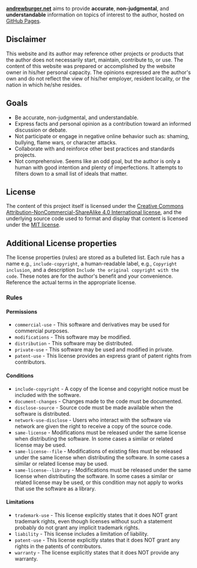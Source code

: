 **[andrewburger.net](https://andrewburger.net)** aims to provide **accurate**, **non-judgmental**, and **understandable** information on topics of interest to the author, hosted on [GitHub Pages](http://pages.github.com).  

## Disclaimer

This website and its author may reference other projects or products that the author does not necessarily start, maintain, contribute to, or use. The content of this website was prepared or accomplished by the website owner in his/her personal capacity. The opinions expressed are the author's own and do not reflect the view of his/her employer, resident locality, or the nation in which he/she resides.

## Goals

* Be accurate, non-judgmental, and understandable.
* Express facts and personal opinion as a contribution toward an informed discussion or debate.
* Not participate or engage in negative online behavior such as: shaming, bullying, flame wars, or character attacks.
* Collaborate with and reinforce other best practices and standards projects.
* Not comprehensive. Seems like an odd goal, but the author is only a human with good intention and plenty of imperfections. It attempts to filters down to a small list of ideals that matter.

## License

The content of this project itself is licensed under the [Creative Commons Attribution-NonCommercial-ShareAlike 4.0 International license](https://creativecommons.org/licenses/by-nc-sa/4.0/), and the underlying source code used to format and display that content is licensed under the [MIT license](LICENSE.md).

## Additional License properties

The license properties (rules) are stored as a bulleted list. Each rule has a name e.g., `include-copyright`, a human-readable label, e.g., `Copyright inclusion`, and a description `Include the original copyright with the code`. These notes are for the author's benefit and your convenience. Reference the actual terms in the appropriate license.

### Rules

#### Permissions

* `commercial-use` - This software and derivatives may be used for commercial purposes.
* `modifications` - This software may be modified.
* `distribution` - This software may be distributed.
* `private-use` - This software may be used and modified in private.
* `patent-use` - This license provides an express grant of patent rights from contributors.

#### Conditions

* `include-copyright` - A copy of the license and copyright notice must be included with the software.
* `document-changes` - Changes made to the code must be documented.
* `disclose-source` - Source code must be made available when the software is distributed.
* `network-use-disclose` - Users who interact with the software via network are given the right to receive a copy of the source code.
* `same-license` - Modifications must be released under the same license when distributing the software. In some cases a similar or related license may be used.
* `same-license--file` - Modifications of existing files must be released under the same license when distributing the software. In some cases a similar or related license may be used.
* `same-license--library` - Modifications must be released under the same license when distributing the software. In some cases a similar or related license may be used, or this condition may not apply to works that use the software as a library.

#### Limitations

* `trademark-use` - This license explicitly states that it does NOT grant trademark rights, even though licenses without such a statement probably do not grant any implicit trademark rights.
* `liability` - This license includes a limitation of liability.
* `patent-use` - This license explicitly states that it does NOT grant any rights in the patents of contributors.
* `warranty` - The license explicitly states that it does NOT provide any warranty.


